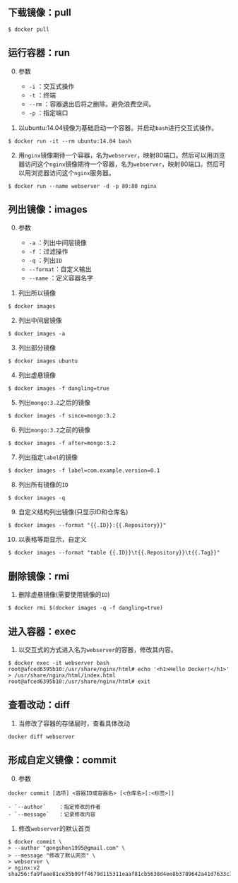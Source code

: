 ## 下载镜像：pull
```shell
$ docker pull
```
## 运行容器：run
0. 参数
	- `-i`		：交互式操作
	- `-t`		：终端
	- `--rm`	：容器退出后将之删除。避免浪费空间。
	- `-p`		：指定端口
	
1. 以ubuntu:14.04镜像为基础启动一个容器。并启动`bash`进行交互式操作。
```shell
$ docker run -it --rm ubuntu:14.04 bash 
```
2. 用`nginx`镜像期待一个容器，名为`webserver`，映射80端口。然后可以用浏览器访问这个`nginx`镜像期待一个容器，名为`webserver`，映射80端口。然后可以用浏览器访问这个`nginx`服务器。
```shell
$ docker run --name webserver -d -p 80:80 nginx
```
## 列出镜像：images
0. 参数
	- `-a`		：列出中间层镜像
	- `-f`		：过滤操作
	- `-q`		：列出`ID`
	- `--format`：自定义输出
	- `--name`	：定义容器名字
	
1. 列出所以镜像
```shell
$ docker images
```
2. 列出中间层镜像
```shell
$ docker images -a
```
3. 列出部分镜像
```shell
$ docker images ubuntu	
```
4. 列出虚悬镜像
```shell
$ docker images -f dangling=true 
```
5. 列出`mongo:3.2`之后的镜像
```shell
$ docker images -f since=mongo:3.2
```
6. 列出`mongo:3.2`之前的镜像
```shell
$ docker images -f after=mongo:3.2	
```
7. 列出指定`label`的镜像
```shell
$ docker images -f label=com.example.version=0.1
```
8. 列出所有镜像的`ID`
```shell
$ docker images -q 
```
9. 自定义结构列出镜像(只显示ID和仓库名)
```shell
$ docker images --format "{{.ID}}:{{.Repository}}"
```
10. 以表格等距显示，自定义
```shell
$ docker images --format "table {{.ID}}\t{{.Repository}}\t{{.Tag}}"
```
## 删除镜像：rmi
1. 删除虚悬镜像(需要使用镜像的`ID`)
```shell
$ docker rmi $(docker images -q -f dangling=true)
```
## 进入容器：exec
1. 以交互式的方式进入名为`webserver`的容器，修改其内容。
```shell
$ docker exec -it webserver bash
root@afced6395b10:/usr/share/nginx/html# echo '<h1>Hello Docker!</h1>' > /usr/share/nginx/html/index.html
root@afced6395b10:/usr/share/nginx/html# exit
```

## 查看改动：diff
1. 当修改了容器的存储层时，查看具体改动
```shell
docker diff webserver
```

## 形成自定义镜像：commit
0. 参数
```shell
docker commit [选项] <容器ID或容器名> [<仓库名>[:<标签>]]
```
	- `--author`	：指定修改的作者
	- `--message`	：记录修改内容
	
1. 修改`webserver`的默认首页
```shell
$ docker commit \
> --author "gongshen1995@gmail.com" \
> --message "修改了默认网页" \
> webserver \
> nginx:v2
sha256:fa9faee81ce35b99ff4679d115311eaaf81cb5638d4ee8b3789642a41d7633c3
```